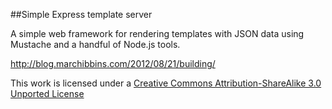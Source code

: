 ##Simple Express template server

A simple web framework for rendering templates with JSON data using Mustache and a handful of Node.js tools.

http://blog.marchibbins.com/2012/08/21/building/

This work is licensed under a [Creative Commons Attribution-ShareAlike 3.0 Unported License](http://creativecommons.org/licenses/by-sa/3.0)
